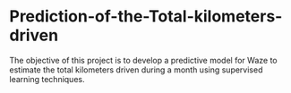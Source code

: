 # Prediction-of-the-Total-kilometers-driven
The objective of this project is to develop a predictive model for Waze to estimate the total kilometers driven during a month using supervised learning techniques. 
